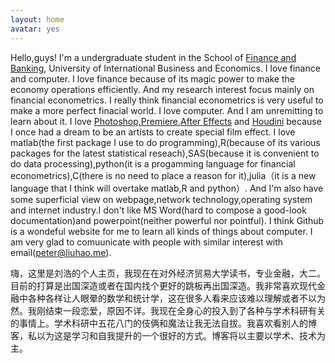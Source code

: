 ```yaml
---
layout: home
avatar: yes
---
```



Hello,guys! I'm a undergraduate student in the School of [Finance and Banking](http://sbf.uibe.edu.cn), University of International Business and Economics. I love finance and computer. I love finance because of its magic power to make the economy operations efficiently. And my research interest focus mainly on financial econometrics. I really think financial econometrics is very useful to make a more perfect finacial world. I love computer. And I am unremitting to learn about it. I love [Photoshop,Premiere,After Effects](http://www.adobe.com) and [Houdini](http://www.sidefx.com) because I once had a dream to be an artists to create special film effect. I love matlab(the first package I use to do programming),R(because of its various packages for the  latest statistical reseach),SAS(because  it is convenient to do data processing),python(it is a progamming language for financial econometrics),C(there is no need to place a reason for it),julia（it is a new language that I think will overtake matlab,R and python）. And I'm also have some superficial view on webpage,network technology,operating system and internet industry.I don't like MS Word(hard to compose a good-look documentation)and powerpoint(neither powerful nor pointful). I think Github is a wondeful website for me to learn all kinds of things about computer. I am very glad to comuunicate with people with similar interest with email(peter@liuhao.me).


嗨，这里是刘浩的个人主页，我现在在对外经济贸易大学读书，专业金融，大二。目前的打算是出国深造或者在国内找个更好的跳板再出国深造。我非常喜欢现代金融中各种各样让人眼晕的数学和统计学，这在很多人看来应该难以理解或者不以为然。我刚结束一段恋爱，原因不详。我现在全身心的投入到了各种与学术科研有关的事情上。学术科研中五花八门的伎俩和魔法让我无法自拔。我喜欢看别人的博客，私以为这是学习和自我提升的一个很好的方式。博客将以主要以学术、技术为主。

